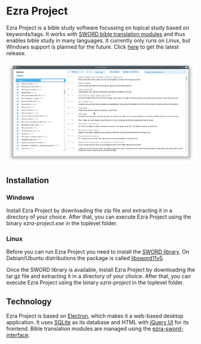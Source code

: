 # Ezra Project
Ezra Project is a bible study software focussing on topical study based on keywords/tags.
It works with [SWORD bible translation modules](http://www.crosswire.org/sword) and thus enables bible study in many languages. It currently only runs on Linux, but Windows support is planned for the future. Click [here](https://github.com/tobias-klein/ezra-project/releases/latest) to get the latest release.

![Ezra Project 0.6.0](/screenshots/ezra_project_0_6_0.png?raw=true "Ezra Project 0.6.0")

## Installation
### Windows
Install Ezra Project by downloading the zip file and extracting it in a directory of your choice. After that, you can execute Ezra Project using the binary *ezra-project.exe* in the toplevel folder.

### Linux
Before you can run Ezra Project you need to install the [SWORD library](http://www.crosswire.org/sword). On Debian/Ubuntu distributions the package is called [libsword11v5](https://pkgs.org/download/libsword11v5).

Once the SWORD library is available, install Ezra Project by downloading the tar.gz file and extracting it in a directory of your choice. After that, you can execute Ezra Project using the binary *ezra-project* in the toplevel folder.

## Technology
Ezra Project is based on [Electron](https://electronjs.org/), which makes it a web-based desktop application. It uses [SQLite](https://www.sqlite.org) as its database and HTML with [jQuery UI](https://jqueryui.com/) for its frontend. Bible translation modules are managed using the [ezra-sword-interface](https://github.com/tobias-klein/ezra-sword-interface).
